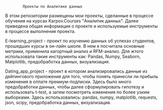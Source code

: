 			Проекты по Аналитике данных
В этом репозитории размещены мои проекты, сделанные в процессе обучения на курсах Karpov.Courses "Аналитик данных". Далее приведена общая информация о проекте и используемые инструменты в процессе выполнения проекта.

E-learning_project - проект по изучению данных об успехах студентов, прошедших курсы в он-лайн школе.
В нем я посчитала основные метрики, применила кагортный анализ и RFM-анализ.
Для жтого использовала такие инструменты как: Pandas, Numpy, Seaborn, Matplotlib, предобработка данных, визуализация. 

Dating_app_project - проект в котором анализировались данные из дейтингового приложения для того, чтобы понять принесли ли прибыль изменения в оплате премиум-подписки.
Здесь было много предобработки данных, чтобы далее сформулировать гипотезу и использовать t-test, а затем посмотреть изменения по более узким выборками.
Здесь использовались: pandas, numpy, matplotlib, requests, json, scipy, предобработка данных, визуализация.
